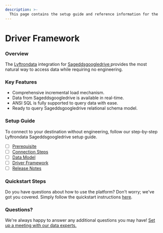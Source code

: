 ```yaml
---
description: >-
  This page contains the setup guide and reference information for the Sageddsgoogledrive source connector.
---
```


# Driver Framework

### Overview

The [Lyftrondata](https://www.lyftrondata.com/) integration for [Sageddsgoogledrive](https://www.lyftrondata.com/integration/sageddsgoogledrive/)[ ](https://www.lyftrondata.com/integration/sageddsgoogledrive/)provides the most natural way to access data while requiring no engineering.

### Key Features

* Comprehensive incremental load mechanism.
* Data from Sageddsgoogledrive is available in real-time.&#x20;
* ANSI SQL is fully supported to query data with ease.
* Ready to query Sageddsgoogledrive relational schema model.

### Setup Guide

To connect to your destination without engineering, follow our step-by-step Lyftrondata Sageddsgoogledrive setup guide.

* [ ] [Prerequisite](../../technology-analytics/sageddsgoogledrive/prerequisite.md)
* [ ] [Connection Steps](../../technology-analytics/sageddsgoogledrive/connection-steps.md)
* [ ] [Data Model](../../technology-analytics/sageddsgoogledrive/data-model/)
* [ ] [Driver Framework](../../technology-analytics/sageddsgoogledrive/driver-framework/)
* [ ] [Release Notes](../../technology-analytics/sageddsgoogledrive/release-notes.md)

### Quickstart Steps

Do you have questions about how to use the platform? Don't worry; we've got you covered. Simply follow the quickstart instructions [here](../../../quickstart-steps.md).

### Questions? <a href="#questions" id="questions"></a>

We're always happy to answer any additional questions you may have! [Set up a meeting with our data experts.](https://www.lyftrondata.com/book-a-meeting/)


